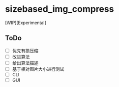 # sizebased_img_compress

[WIP][Experimental]

## ToDo

- [ ] 优先有损压缩
- [ ] 改进算法
- [ ] 给出算法描述
- [ ] 基于相对图片大小进行测试
- [ ] CLI
- [ ] GUI

